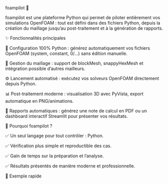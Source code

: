 foampilot 🚀

foampilot est une plateforme Python qui permet de piloter entièrement vos simulations OpenFOAM :
tout est défini dans des fichiers Python, depuis la création du maillage jusqu’au post-traitement et à la génération de rapports.

✨ Fonctionnalités principales

🔧 Configuration 100% Python : générez automatiquement vos fichiers OpenFOAM (system, constant, 0/…) sans édition manuelle.

📐 Gestion du maillage : support de blockMesh, snappyHexMesh et intégration possible d’autres mailleurs.

⚙️ Lancement automatisé : exécutez vos solveurs OpenFOAM directement depuis Python.

📊 Post-traitement moderne : visualisation 3D avec PyVista, export automatique en PNG/animations.

📝 Rapports automatiques : générez une note de calcul en PDF ou un dashboard interactif Streamlit pour présenter vos résultats.


🚀 Pourquoi foampilot ?

✅ Un seul langage pour tout contrôler : Python.

✅ Vérification plus simple et reproductible des cas.

✅ Gain de temps sur la préparation et l’analyse.

✅ Résultats présentés de manière moderne et professionnelle.


📌 Exemple rapide


